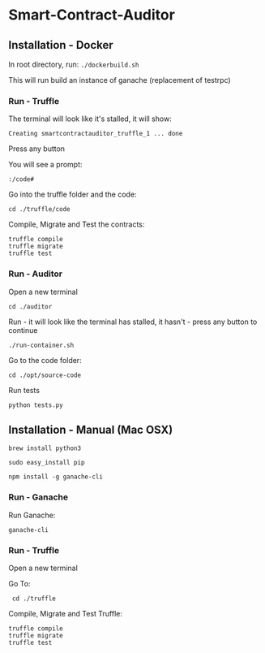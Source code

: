 # Smart-Contract-Auditor

## Installation - Docker

In root directory, run:
```./dockerbuild.sh```

This will run build an instance of ganache (replacement of testrpc)

### Run - Truffle

The terminal will look like it's stalled, it will show:

```
Creating smartcontractauditor_truffle_1 ... done
```

Press any button

You will see a prompt:

```
:/code# 
```

Go into the truffle folder and the code:

```
cd ./truffle/code
```

Compile, Migrate and Test the contracts:

```
truffle compile
truffle migrate
truffle test
```

### Run - Auditor
Open a new terminal

```
cd ./auditor
```

Run - it will look like the terminal has stalled, it hasn't - press any button to continue

```
./run-container.sh
```

Go to the code folder:

```
cd ./opt/source-code
```

Run tests

```
python tests.py
```


## Installation - Manual (Mac OSX)
``` brew install python3 ```

``` sudo easy_install pip ```

``` npm install -g ganache-cli ```

### Run - Ganache

Run Ganache:

```ganache-cli```

### Run - Truffle

Open a new terminal

Go To:

``` cd ./truffle```

Compile, Migrate and Test Truffle:

```
truffle compile
truffle migrate
truffle test
```



